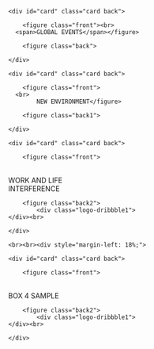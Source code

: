 <!DOCTYPE html>


<html>

<head>

<meta http-equiv="Content-Type" content="text/html; charset=UTF-8">
  
  
<meta name="viewport" content="width=device-width, initial-scale=1, maximum-scale=1, user-scalable=no">
  
  
      
<link rel="stylesheet" href="./style.css">

  


</head>



<body>
  


<section class="container" style="z-index: 5;">
  
	<div id="card" class="card back">
    
		<figure class="front"><br>
      <span>GLOBAL EVENTS</span></figure>
   
		<figure class="back">

</figure>
  
	</div>
</section>




<section class="container" style="z-index: 6;">
  
	<div id="card" class="card back">
    		
		<figure class="front">
      <br>
			NEW ENVIRONMENT</figure>

		<figure class="back1">

			

</figure>
  
	</div>

</section>




<section class="container" style="z-index: 7;">

	<div id="card" class="card back">
    
		<figure class="front">
<br>
			WORK AND LIFE<br>INTERFERENCE
</figure>

		<figure class="back2">
			<div class="logo-dribbble1">
	</div><br>


</figure>
  
	</div>

</section>

	<br><br><div style="margin-left: 18%;">
	
<section class="container" style="z-index: 8;">

	<div id="card" class="card back">
    
		<figure class="front">
<br>
			BOX 4 SAMPLE
</figure>

		<figure class="back2">
			<div class="logo-dribbble1">
	</div><br>


</figure>
  
	</div>

</section>

 </div>



<script src="./jquery.min.js.download"></script>

    
<script src="./index.js.download"></script>





</body>

</html>
